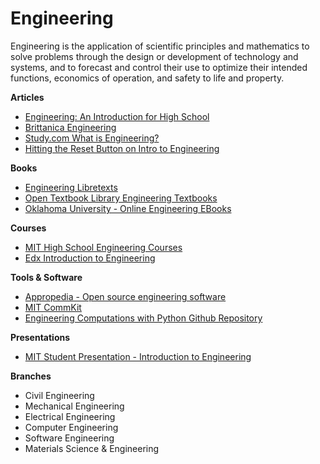 # Engineering

Engineering is the application of scientific principles and mathematics to solve problems through the design or development of technology and systems, and to forecast and control their use to optimize their intended functions, economics of operation, and safety to life and property.

**Articles**

* [Engineering: An Introduction for High School](https://ufdcimages.uflib.ufl.edu/AA/00/01/17/19/00001/Engineering\_\_An\_Introduction\_for\_High\_School.pdf)
* [Brittanica Engineering](https://www.britannica.com/technology/engineering)
* [Study.com What is Engineering?](https://study.com/academy/lesson/what-is-engineering-definition-types.html)
* [Hitting the Reset Button on Intro to Engineering](https://now.tufts.edu/articles/hitting-reset-button-intro-engineering)

**Books**

* [Engineering Libretexts](https://eng.libretexts.org/)
* [Open Textbook Library Engineering Textbooks](https://open.umn.edu/opentextbooks/subjects/engineering)
* [Oklahoma University - Online Engineering EBooks](https://ecourses.ou.edu/home.htm)

**Courses**

* [MIT High School Engineering Courses](https://ocw.mit.edu/high-school/engineering/)
* [Edx Introduction to Engineering](https://www.edx.org/course/introduction-to-engineering)

**Tools & Software**

* [Appropedia - Open source engineering software](https://www.appropedia.org/Open\_source\_engineering\_software)
* [MIT CommKit](https://mitcommlab.mit.edu/meche/use-commkit/)
* [Engineering Computations with Python Github Repository](https://github.com/engineersCode/EngComp)

**Presentations**

* [MIT Student Presentation - Introduction to Engineering ](http://web.mit.edu/wi/files/WI%20presentation\_MelodyJanice.pdf)

**Branches**

* Civil Engineering
* Mechanical Engineering
* Electrical Engineering
* Computer Engineering
* Software Engineering
* Materials Science & Engineering

